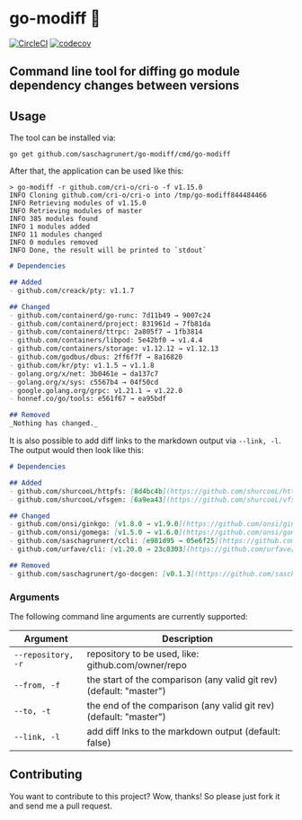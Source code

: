 # go-modiff 📔

[![CircleCI](https://circleci.com/gh/saschagrunert/go-modiff.svg?style=shield)](https://circleci.com/gh/saschagrunert/go-modiff)
[![codecov](https://codecov.io/gh/saschagrunert/go-modiff/branch/master/graph/badge.svg)](https://codecov.io/gh/saschagrunert/go-modiff)

## Command line tool for diffing go module dependency changes between versions

## Usage

The tool can be installed via:

```shell
go get github.com/saschagrunert/go-modiff/cmd/go-modiff
```

After that, the application can be used like this:

```shell
> go-modiff -r github.com/cri-o/cri-o -f v1.15.0
INFO Cloning github.com/cri-o/cri-o into /tmp/go-modiff844484466
INFO Retrieving modules of v1.15.0
INFO Retrieving modules of master
INFO 385 modules found
INFO 1 modules added
INFO 11 modules changed
INFO 0 modules removed
INFO Done, the result will be printed to `stdout`
```

```markdown
# Dependencies

## Added
- github.com/creack/pty: v1.1.7

## Changed
- github.com/containerd/go-runc: 7d11b49 → 9007c24
- github.com/containerd/project: 831961d → 7fb81da
- github.com/containerd/ttrpc: 2a805f7 → 1fb3814
- github.com/containers/libpod: 5e42bf0 → v1.4.4
- github.com/containers/storage: v1.12.12 → v1.12.13
- github.com/godbus/dbus: 2ff6f7f → 8a16820
- github.com/kr/pty: v1.1.5 → v1.1.8
- golang.org/x/net: 3b0461e → da137c7
- golang.org/x/sys: c5567b4 → 04f50cd
- google.golang.org/grpc: v1.21.1 → v1.22.0
- honnef.co/go/tools: e561f67 → ea95bdf

## Removed
_Nothing has changed._
```

It is also possible to add diff links to the markdown output via `--link, -l`.
The output would then look like this:

```markdown
# Dependencies

## Added
- github.com/shurcooL/httpfs: [8d4bc4b](https://github.com/shurcooL/httpfs/tree/8d4bc4b)
- github.com/shurcooL/vfsgen: [6a9ea43](https://github.com/shurcooL/vfsgen/tree/6a9ea43)

## Changed
- github.com/onsi/ginkgo: [v1.8.0 → v1.9.0](https://github.com/onsi/ginkgo/compare/v1.8.0...v1.9.0)
- github.com/onsi/gomega: [v1.5.0 → v1.6.0](https://github.com/onsi/gomega/compare/v1.5.0...v1.6.0)
- github.com/saschagrunert/ccli: [e981d95 → 05e6f25](https://github.com/saschagrunert/ccli/compare/e981d95...05e6f25)
- github.com/urfave/cli: [v1.20.0 → 23c8303](https://github.com/urfave/cli/compare/v1.20.0...23c8303)

## Removed
- github.com/saschagrunert/go-docgen: [v0.1.3](https://github.com/saschagrunert/go-docgen/tree/v0.1.3)
```

### Arguments

The following command line arguments are currently supported:

| Argument           | Description                                                         |
| ------------------ | ------------------------------------------------------------------- |
| `--repository, -r` | repository to be used, like: github.com/owner/repo                  |
| `--from, -f`       | the start of the comparison (any valid git rev) (default: "master") |
| `--to, -t`         | the end of the comparison (any valid git rev) (default: "master")   |
| `--link, -l`       | add diff lnks to the markdown output (default: false)               |

## Contributing

You want to contribute to this project? Wow, thanks! So please just fork it and
send me a pull request.
